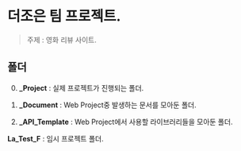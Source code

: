 # 더조은 팀 프로젝트.
>주제 : 영화 리뷰 사이트.

## 폴더

0. **_Project** : 실제 프로젝트가 진행되는 폴더.

1. **_Document** : Web Project중 발생하는 문서를 모아둔 폴더.

2. **_API_Template** : Web Project에서 사용할 라이브러리들을 모아둔 폴더.


**La_Test_F** : 임시 프로젝트 폴더.
